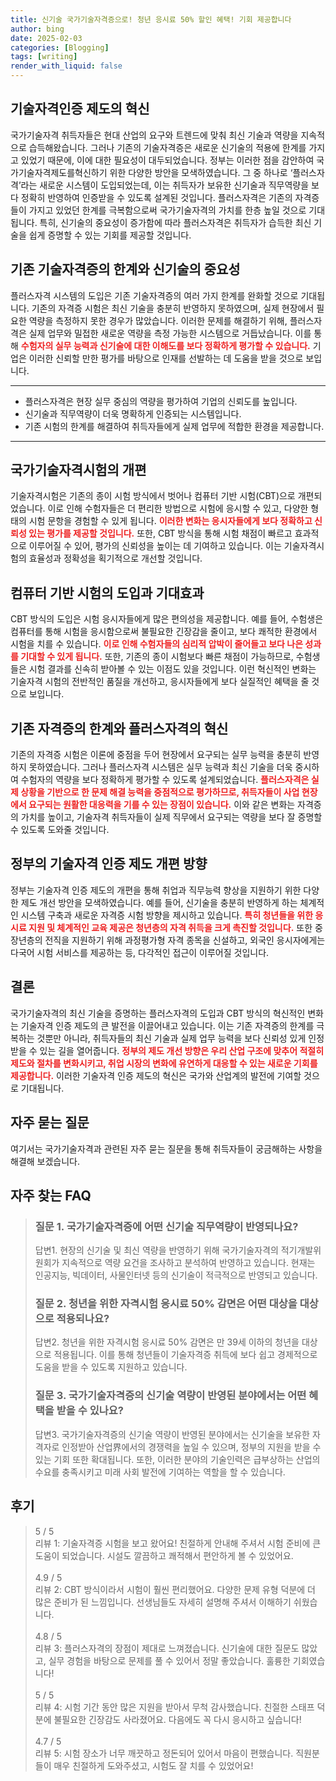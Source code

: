 ```yaml
---
title: 신기술 국가기술자격증으로! 청년 응시료 50% 할인 혜택! 기회 제공합니다
author: bing
date: 2025-02-03
categories: [Blogging]
tags: [writing]
render_with_liquid: false
---
```



<h2 id='기술자격인증제도혁신'>기술자격인증 제도의 혁신</h2>

<p>국가기술자격 취득자들은 현대 산업의 요구와 트렌드에 맞춰 최신 기술과 역량을 지속적으로 습득해왔습니다. 그러나 기존의 기술자격증은 새로운 신기술의 적용에 한계를 가지고 있었기 때문에, 이에 대한 필요성이 대두되었습니다. 정부는 이러한 점을 감안하여 국가기술자격제도를혁신하기 위한 다양한 방안을 모색하였습니다. 그 중 하나로 ‘플러스자격’라는 새로운 시스템이 도입되었는데, 이는 취득자가 보유한 신기술과 직무역량을 보다 정확히 반영하여 인증받을 수 있도록 설계된 것입니다. 플러스자격은 기존의 자격증들이 가지고 있었던 한계를 극복함으로써 국가기술자격의 가치를 한층 높일 것으로 기대됩니다. 특히, 신기술의 중요성이 증가함에 따라 플러스자격은 취득자가 습득한 최신 기술을 쉽게 증명할 수 있는 기회를 제공할 것입니다.</p>

<h2 id='기존기술자격증의한계'>기존 기술자격증의 한계와 신기술의 중요성</h2>

<p>플러스자격 시스템의 도입은 기존 기술자격증의 여러 가지 한계를 완화할 것으로 기대됩니다. 기존의 자격증 시험은 최신 기술을 충분히 반영하지 못하였으며, 실제 현장에서 필요한 역량을 측정하지 못한 경우가 많았습니다. 이러한 문제를 해결하기 위해, 플러스자격은 실제 업무와 밀접한 새로운 역량을 측정 가능한 시스템으로 거듭났습니다. 이를 통해 <b><span style="color: #ee2323;">수험자의 실무 능력과 신기술에 대한 이해도를 보다 정확하게 평가할 수 있습니다.</span></b> 기업은 이러한 신뢰할 만한 평가를 바탕으로 인재를 선발하는 데 도움을 받을 것으로 보입니다.</p>

<hr />

<ul>
    <li>플러스자격은 현장 실무 중심의 역량을 평가하여 기업의 신뢰도를 높입니다.</li>
    <li>신기술과 직무역량이 더욱 명확하게 인증되는 시스템입니다.</li>
    <li>기존 시험의 한계를 해결하여 취득자들에게 실제 업무에 적합한 환경을 제공합니다.</li>
</ul>

<hr />

<h2 id='국가기술자격시험의개편'>국가기술자격시험의 개편</h2>

<p>기술자격시험은 기존의 종이 시험 방식에서 벗어나 컴퓨터 기반 시험(CBT)으로 개편되었습니다. 이로 인해 수험자들은 더 편리한 방법으로 시험에 응시할 수 있고, 다양한 형태의 시험 문항을 경험할 수 있게 됩니다. <b><span style="color: #ee2323;">이러한 변화는 응시자들에게 보다 정확하고 신뢰성 있는 평가를 제공할 것입니다.</span></b> 또한, CBT 방식을 통해 시험 채점이 빠르고 효과적으로 이루어질 수 있어, 평가의 신뢰성을 높이는 데 기여하고 있습니다. 이는 기술자격시험의 효율성과 정확성을 획기적으로 개선할 것입니다.</p>

<h2 id='CBT방식의도입과기대효과'>컴퓨터 기반 시험의 도입과 기대효과</h2>

<p>CBT 방식의 도입은 시험 응시자들에게 많은 편의성을 제공합니다. 예를 들어, 수험생은 컴퓨터를 통해 시험을 응시함으로써 불필요한 긴장감을 줄이고, 보다 쾌적한 환경에서 시험을 치를 수 있습니다. <b><span style="color: #ee2323;">이로 인해 수험자들의 심리적 압박이 줄어들고 보다 나은 성과를 기대할 수 있게 됩니다.</span></b> 또한, 기존의 종이 시험보다 빠른 채점이 가능하므로, 수험생들은 시험 결과를 신속히 받아볼 수 있는 이점도 있을 것입니다. 이런 혁신적인 변화는 기술자격 시험의 전반적인 품질을 개선하고, 응시자들에게 보다 실질적인 혜택을 줄 것으로 보입니다.</p>

<h2 id='기존자격증의한계와플러스자격의혁신'>기존 자격증의 한계와 플러스자격의 혁신</h2>

<p>기존의 자격증 시험은 이론에 중점을 두어 현장에서 요구되는 실무 능력을 충분히 반영하지 못하였습니다. 그러나 플러스자격 시스템은 실무 능력과 최신 기술을 더욱 중시하여 수험자의 역량을 보다 정확하게 평가할 수 있도록 설계되었습니다. <b><span style="color: #ee2323;">플러스자격은 실제 상황을 기반으로 한 문제 해결 능력을 중점적으로 평가하므로, 취득자들이 사업 현장에서 요구되는 원활한 대응력을 기를 수 있는 장점이 있습니다.</span></b> 이와 같은 변화는 자격증의 가치를 높이고, 기술자격 취득자들이 실제 직무에서 요구되는 역량을 보다 잘 증명할 수 있도록 도와줄 것입니다.</p>

<h2 id='정부의기술자격인증제도개편방향'>정부의 기술자격 인증 제도 개편 방향</h2>

<p>정부는 기술자격 인증 제도의 개편을 통해 취업과 직무능력 향상을 지원하기 위한 다양한 제도 개선 방안을 모색하였습니다. 예를 들어, 신기술을 충분히 반영하게 하는 체계적인 시스템 구축과 새로운 자격증 시험 방향을 제시하고 있습니다. <b><span style="color: #ee2323;">특히 청년들을 위한 응시료 지원 및 체계적인 교육 제공은 청년층의 자격 취득을 크게 촉진할 것입니다.</span></b> 또한 중장년층의 전직을 지원하기 위해 과정평가형 자격 종목을 신설하고, 외국인 응시자에게는 다국어 시험 서비스를 제공하는 등, 다각적인 접근이 이루어질 것입니다.</p>

<h2 id='결론'>결론</h2>

<p>국가기술자격의 최신 기술을 증명하는 플러스자격의 도입과 CBT 방식의 혁신적인 변화는 기술자격 인증 제도의 큰 발전을 이끌어내고 있습니다. 이는 기존 자격증의 한계를 극복하는 것뿐만 아니라, 취득자들의 최신 기술과 실제 업무 능력을 보다 신뢰성 있게 인정받을 수 있는 길을 열어줍니다. <b><span style="color: #ee2323;">정부의 제도 개선 방향은 우리 산업 구조에 맞추어 적절히 제도와 절차를 변화시키고, 취업 시장의 변화에 유연하게 대응할 수 있는 새로운 기회를 제공합니다.</span></b> 이러한 기술자격 인증 제도의 혁신은 국가와 산업계의 발전에 기여할 것으로 기대됩니다.</p>

<h2 id='자주묻는질문'>자주 묻는 질문</h2>

<p>여기서는 국가기술자격과 관련된 자주 묻는 질문을 통해 취득자들이 궁금해하는 사항을 해결해 보겠습니다.</p>


<h2 id='자주_찾는_FAQ'>자주 찾는 FAQ</h2>
<div itemscope="" itemtype="https://schema.org/FAQPage"> 
<blockquote> 
<div itemscope="" itemprop="mainEntity" itemtype="https://schema.org/Question"> 
<h3 itemprop="name">질문 1. 국가기술자격증에 어떤 신기술 직무역량이 반영되나요?</h3> 
<div itemscope="" itemprop="acceptedAnswer" itemtype="https://schema.org/Answer"> 
<span itemprop="text"> 
<p>답변1. 현장의 신기술 및 최신 역량을 반영하기 위해 국가기술자격의 적기개발위원회가 지속적으로 역량 요건을 조사하고 분석하여 반영하고 있습니다. 현재는 인공지능, 빅데이터, 사물인터넷 등의 신기술이 적극적으로 반영되고 있습니다.</p> 
</span> 
</div> 
</div> 

<div itemscope="" itemprop="mainEntity" itemtype="https://schema.org/Question"> 
<h3 itemprop="name">질문 2. 청년을 위한 자격시험 응시료 50% 감면은 어떤 대상을 대상으로 적용되나요?</h3> 
<div itemscope="" itemprop="acceptedAnswer" itemtype="https://schema.org/Answer"> 
<span itemprop="text"> 
<p>답변2. 청년을 위한 자격시험 응시료 50% 감면은 만 39세 이하의 청년을 대상으로 적용됩니다. 이를 통해 청년들이 기술자격증 취득에 보다 쉽고 경제적으로 도움을 받을 수 있도록 지원하고 있습니다.</p> 
</span> 
</div> 
</div> 

<div itemscope="" itemprop="mainEntity" itemtype="https://schema.org/Question"> 
<h3 itemprop="name">질문 3. 국가기술자격증의 신기술 역량이 반영된 분야에서는 어떤 혜택을 받을 수 있나요?</h3> 
<div itemscope="" itemprop="acceptedAnswer" itemtype="https://schema.org/Answer"> 
<span itemprop="text"> 
<p>답변3. 국가기술자격증의 신기술 역량이 반영된 분야에서는 신기술을 보유한 자격자로 인정받아 산업界에서의 경쟁력을 높일 수 있으며, 정부의 지원을 받을 수 있는 기회 또한 확대됩니다. 또한, 이러한 분야의 기술인력은 급부상하는 산업의 수요를 충족시키고 미래 사회 발전에 기여하는 역할을 할 수 있습니다.</p> 
</span> 
</div> 
</div> 

</blockquote> 
</div>
<h2 id='후기'>후기</h2>
<div itemscope itemtype="https://schema.org/Product">
  <blockquote>
  <div itemprop="review" itemscope itemtype="https://schema.org/Review">
      <div itemprop="reviewRating" itemscope itemtype="https://schema.org/Rating"> <span itemprop="ratingValue">5</span> / <span itemprop="bestRating">5</span> </div>
      <span itemprop="reviewBody">리뷰 1: 기술자격증 시험을 보고 왔어요! 친절하게 안내해 주셔서 시험 준비에 큰 도움이 되었습니다. 시설도 깔끔하고 쾌적해서 편안하게 볼 수 있었어요.</span>
  </div>
  <br>
  <div itemprop="review" itemscope itemtype="https://schema.org/Review">
      <div itemprop="reviewRating" itemscope itemtype="https://schema.org/Rating"> <span itemprop="ratingValue">4.9</span> / <span itemprop="bestRating">5</span> </div>
      <span itemprop="reviewBody">리뷰 2: CBT 방식이라서 시험이 훨씬 편리했어요. 다양한 문제 유형 덕분에 더 많은 준비가 된 느낌입니다. 선생님들도 자세히 설명해 주셔서 이해하기 쉬웠습니다.</span>
  </div>
  <br>
  <div itemprop="review" itemscope itemtype="https://schema.org/Review">
      <div itemprop="reviewRating" itemscope itemtype="https://schema.org/Rating"> <span itemprop="ratingValue">4.8</span> / <span itemprop="bestRating">5</span> </div>
      <span itemprop="reviewBody">리뷰 3: 플러스자격의 장점이 제대로 느껴졌습니다. 신기술에 대한 질문도 많았고, 실무 경험을 바탕으로 문제를 풀 수 있어서 정말 좋았습니다. 훌륭한 기회였습니다!</span>
  </div>
  <br>
  <div itemprop="review" itemscope itemtype="https://schema.org/Review">
      <div itemprop="reviewRating" itemscope itemtype="https://schema.org/Rating"> <span itemprop="ratingValue">5</span> / <span itemprop="bestRating">5</span> </div>
      <span itemprop="reviewBody">리뷰 4: 시험 기간 동안 많은 지원을 받아서 무척 감사했습니다. 친절한 스태프 덕분에 불필요한 긴장감도 사라졌어요. 다음에도 꼭 다시 응시하고 싶습니다!</span>
  </div>
  <br>
  <div itemprop="review" itemscope itemtype="https://schema.org/Review">
      <div itemprop="reviewRating" itemscope itemtype="https://schema.org/Rating"> <span itemprop="ratingValue">4.7</span> / <span itemprop="bestRating">5</span> </div>
      <span itemprop="reviewBody">리뷰 5: 시험 장소가 너무 깨끗하고 정돈되어 있어서 마음이 편했습니다. 직원분들이 매우 친절하게 도와주셨고, 시험도 잘 치를 수 있었어요!</span>
  </div>
  </blockquote>
</div>
